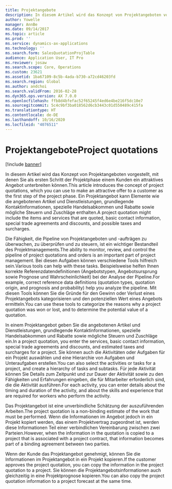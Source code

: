 ```yaml
---
title: Projektangebote
description: In diesem Artikel wird das Konzept von Projektangeboten vorgestellt, mit denen Sie als ersten Schritt der Projektphase einem Kunden ein attraktives Angebot unterbreiten können. Ein Projektangebot kann Elemente wie die angebotenen Artikel und Dienstleistungen, grundlegende Kontaktinformationen, spezielle Handelsabkommen und Rabatte sowie mögliche Steuern und Zuschläge enthalten.
author: Yowelle
manager: AnnBe
ms.date: 09/14/2017
ms.topic: article
ms.prod: ''
ms.service: dynamics-ax-applications
ms.technology: ''
ms.search.form: SalesQuotationProjTable
audience: Application User, IT Pro
ms.reviewer: josaw
ms.search.scope: Core, Operations
ms.custom: 23621
ms.assetid: 1ba67109-8c5b-4ada-b730-a72cd46203fd
ms.search.region: Global
ms.author: andchoi
ms.search.validFrom: 2016-02-28
ms.dyn365.ops.version: AX 7.0.0
ms.openlocfilehash: ffb8d4bfefac52f65245f4ed6e4be216f5dc10e7
ms.sourcegitcommit: 5c4c9bf3ba018562d6cb3443c01d550489c415fa
ms.translationtype: HT
ms.contentlocale: de-DE
ms.lasthandoff: 10/16/2020
ms.locfileid: "4076511"
---
```

# <a name="project-quotations"></a><span data-ttu-id="efca7-104">Projektangebote</span><span class="sxs-lookup"><span data-stu-id="efca7-104">Project quotations</span></span>

[!include [banner](../includes/banner.md)]

<span data-ttu-id="efca7-105">In diesem Artikel wird das Konzept von Projektangeboten vorgestellt, mit denen Sie als ersten Schritt der Projektphase einem Kunden ein attraktives Angebot unterbreiten können.</span><span class="sxs-lookup"><span data-stu-id="efca7-105">This article introduces the concept of project quotations, which you can use to make an attractive offer to a customer as the first step of the project phase.</span></span> <span data-ttu-id="efca7-106">Ein Projektangebot kann Elemente wie die angebotenen Artikel und Dienstleistungen, grundlegende Kontaktinformationen, spezielle Handelsabkommen und Rabatte sowie mögliche Steuern und Zuschläge enthalten.</span><span class="sxs-lookup"><span data-stu-id="efca7-106">A project quotation might include the items and services that are quoted, basic contact information, special trade agreements and discounts, and possible taxes and surcharges.</span></span> 

<span data-ttu-id="efca7-107">Die Fähigkeit, die Pipeline von Projektangeboten und -aufträgen zu überwachen, zu überprüfen und zu steuern, ist ein wichtiger Bestandteil des Projektmanagements.</span><span class="sxs-lookup"><span data-stu-id="efca7-107">The ability to monitor, review, and control the pipeline of project quotations and orders is an important part of project management.</span></span> <span data-ttu-id="efca7-108">Bei diesen Aufgaben können verschiedene Tools hilfreich sein.</span><span class="sxs-lookup"><span data-stu-id="efca7-108">Various tools can help with these tasks.</span></span> <span data-ttu-id="efca7-109">Beispielsweise helfen Ihnen korrekte Referenzdatendefinitionen (Angebotstypen, Angebotsursprung sowie Prognose und Wahrscheinlichkeit) bei der Analyse der Pipeline.</span><span class="sxs-lookup"><span data-stu-id="efca7-109">For example, correct reference data definitions (quotation types, quotation origin, and prognosis and probability) help you analyze the pipeline.</span></span> <span data-ttu-id="efca7-110">Mit diesen Tools können Sie die Gründe für den Gewinn oder Verlust eines Projektangebots kategorisieren und den potenziellen Wert eines Angebots ermitteln.</span><span class="sxs-lookup"><span data-stu-id="efca7-110">You can use these tools to categorize the reasons why a project quotation was won or lost, and to determine the potential value of a quotation.</span></span> 

<span data-ttu-id="efca7-111">In einem Projektangebot geben Sie die angebotenen Artikel und Dienstleistungen, grundlegende Kontaktinformationen, spezielle Handelsabkommen und Rabatte sowie mögliche Steuern und Zuschläge ein.</span><span class="sxs-lookup"><span data-stu-id="efca7-111">In a project quotation, you enter the services, basic contact information, special trade agreements and discounts, and estimated taxes and surcharges for a project.</span></span> <span data-ttu-id="efca7-112">Sie können auch die Aktivitäten oder Aufgaben für ein Projekt auswählen und eine Hierarchie von Aufgaben und Unteraufgaben erstellen.</span><span class="sxs-lookup"><span data-stu-id="efca7-112">You can also select the activities or tasks for a project, and create a hierarchy of tasks and subtasks.</span></span> <span data-ttu-id="efca7-113">Für jede Aktivität können Sie Details zum Zeitpunkt und zur Dauer der Aktivität sowie zu den Fähigkeiten und Erfahrungen eingeben, die für Mitarbeiter erforderlich sind, die die Aktivität ausführen.</span><span class="sxs-lookup"><span data-stu-id="efca7-113">For each activity, you can enter details about the timing and duration of the activity, and about the skills and experience that are required for workers who perform the activity.</span></span> 

<span data-ttu-id="efca7-114">Das Projektangebot ist eine unverbindliche Schätzung der auszuführenden Arbeiten.</span><span class="sxs-lookup"><span data-stu-id="efca7-114">The project quotation is a non-binding estimate of the work that must be performed.</span></span> <span data-ttu-id="efca7-115">Wenn die Informationen im Angebot jedoch in ein Projekt kopiert werden, das einem Projektvertrag zugeordnet ist, werden diese Informationen Teil einer verbindlichen Vereinbarung zwischen zwei Parteien.</span><span class="sxs-lookup"><span data-stu-id="efca7-115">However, when the information in the quotation is copied to a project that is associated with a project contract, that information becomes part of a binding agreement between two parties.</span></span> 

<span data-ttu-id="efca7-116">Wenn der Kunde das Projektangebot genehmigt, können Sie die Informationen im Projektangebot in ein Projekt kopieren.</span><span class="sxs-lookup"><span data-stu-id="efca7-116">If the customer approves the project quotation, you can copy the information in the project quotation to a project.</span></span> <span data-ttu-id="efca7-117">Sie können die Projektangebotsinformationen auch gleichzeitig in eine Projektprognose kopieren.</span><span class="sxs-lookup"><span data-stu-id="efca7-117">You can also copy the project quotation information to a project forecast at the same time.</span></span>



